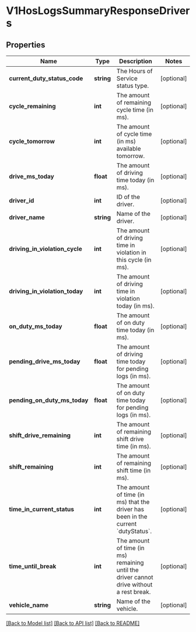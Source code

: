 # V1HosLogsSummaryResponseDrivers

## Properties
Name | Type | Description | Notes
------------ | ------------- | ------------- | -------------
**current_duty_status_code** | **string** | The Hours of Service status type. | [optional] 
**cycle_remaining** | **int** | The amount of remaining cycle time (in ms). | [optional] 
**cycle_tomorrow** | **int** | The amount of cycle time (in ms) available tomorrow. | [optional] 
**drive_ms_today** | **float** | The amount of driving time today (in ms). | [optional] 
**driver_id** | **int** | ID of the driver. | [optional] 
**driver_name** | **string** | Name of the driver. | [optional] 
**driving_in_violation_cycle** | **int** | The amount of driving time in violation in this cycle (in ms). | [optional] 
**driving_in_violation_today** | **int** | The amount of driving time in violation today (in ms). | [optional] 
**on_duty_ms_today** | **float** | The amount of on duty time today (in ms). | [optional] 
**pending_drive_ms_today** | **float** | The amount of driving time today for pending logs (in ms). | [optional] 
**pending_on_duty_ms_today** | **float** | The amount of on duty time today for pending logs (in ms). | [optional] 
**shift_drive_remaining** | **int** | The amount of remaining shift drive time (in ms). | [optional] 
**shift_remaining** | **int** | The amount of remaining shift time (in ms). | [optional] 
**time_in_current_status** | **int** | The amount of time (in ms) that the driver has been in the current &#x60;dutyStatus&#x60;. | [optional] 
**time_until_break** | **int** | The amount of time (in ms) remaining until the driver cannot drive without a rest break. | [optional] 
**vehicle_name** | **string** | Name of the vehicle. | [optional] 

[[Back to Model list]](../../README.md#documentation-for-models) [[Back to API list]](../../README.md#documentation-for-api-endpoints) [[Back to README]](../../README.md)

